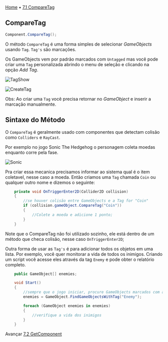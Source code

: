 [Home](../HomePT.md) • [7.1 CompareTag](#)

## CompareTag

```csharp
Component.CompareTag();
```

O método `CompareTag` é uma forma simples de selecionar *GameObjects* usando `Tag`. `Tag's` são marcações.

Os GameObjects vem por padrão marcados com `Untagged` mas você pode criar uma `Tag` personalizada abrindo o menu de seleção e clicando na opção *Add Tag*.

![TagShow](https://cdn.discordapp.com/attachments/859440081462493194/885584059974172762/1.png)

![CreateTag](https://cdn.discordapp.com/attachments/859440081462493194/885585767810887800/12.png)

Obs: Ao criar uma `Tag` você precisa retornar no *GameObject* e inserir a marcação manualmente.

## Sintaxe do Método

O `CompareTag` é geralmente usado com componentes que detectam colisão como `Colliders` e `RayCast`.

Por exemplo no jogo Sonic The Hedgehog o personagem coleta moedas enquanto corre pela fase. 

![Sonic](https://cdn.discordapp.com/attachments/859440081462493194/885589675299975198/sonic-advance-game-boy.png)

Pra criar essa mecanica precisamos informar ao sistema qual é o item coletavel, nesse caso a moeda. Então criamos uma `Tag` chamada `Coin` ou qualquer outro nome e dizemos o seguinte:

```csharp
    private void OnTriggerEnter2D(Collider2D collision)
    {
        //se houver colisão entre GameObjects e a Tag for "Coin"
        if (collision.gameObject.CompareTag("Coin"))
        {
            //Colete a moeda e adicione 1 ponto;
        }
    }
```
Note que o CompareTag não foi utilizado sozinho, ele está dentro de um método que checa colisão, nesse caso `OnTriggerEnter2D`;


Outra forma de usar as `Tag's` é para adicionar todos os objetos em uma lista. 
Por exemplo, você quer monitorar a vida de todos os inimigos. Criando um script você acesse eles através da tag `Enemy` e pode obter o relatório completo.

```csharp
    public GameObject[] enemies;

    void Start()
    {
        //sempre que o jogo iniciar, procure GameObjects marcados com a tag Enemy
        enemies = GameObject.FindGameObjectsWithTag("Enemy");        

        foreach (GameObject enemies in enemies)
        {
            //verifique a vida dos inimigos
        }
    }
```


Avançar [7.2 GetComponent](./7.1.getcomponent.md)